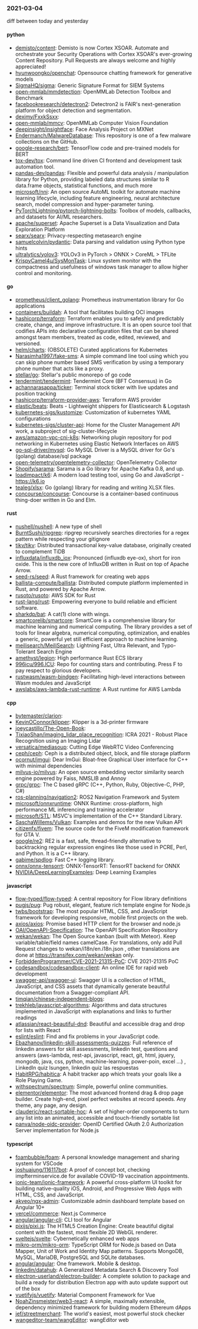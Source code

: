 ### 2021-03-04
diff between today and yesterday

#### python
* [demisto/content](https://github.com/demisto/content): Demisto is now Cortex XSOAR. Automate and orchestrate your Security Operations with Cortex XSOAR's ever-growing Content Repository. Pull Requests are always welcome and highly appreciated!
* [hyunwoongko/openchat](https://github.com/hyunwoongko/openchat): Opensource chatting framework for generative models
* [SigmaHQ/sigma](https://github.com/SigmaHQ/sigma): Generic Signature Format for SIEM Systems
* [open-mmlab/mmdetection](https://github.com/open-mmlab/mmdetection): OpenMMLab Detection Toolbox and Benchmark
* [facebookresearch/detectron2](https://github.com/facebookresearch/detectron2): Detectron2 is FAIR's next-generation platform for object detection and segmentation.
* [deximy/FxxkSsxx](https://github.com/deximy/FxxkSsxx): 
* [open-mmlab/mmcv](https://github.com/open-mmlab/mmcv): OpenMMLab Computer Vision Foundation
* [deepinsight/insightface](https://github.com/deepinsight/insightface): Face Analysis Project on MXNet
* [Endermanch/MalwareDatabase](https://github.com/Endermanch/MalwareDatabase): This repository is one of a few malware collections on the GitHub.
* [google-research/bert](https://github.com/google-research/bert): TensorFlow code and pre-trained models for BERT
* [tox-dev/tox](https://github.com/tox-dev/tox): Command line driven CI frontend and development task automation tool.
* [pandas-dev/pandas](https://github.com/pandas-dev/pandas): Flexible and powerful data analysis / manipulation library for Python, providing labeled data structures similar to R data.frame objects, statistical functions, and much more
* [microsoft/nni](https://github.com/microsoft/nni): An open source AutoML toolkit for automate machine learning lifecycle, including feature engineering, neural architecture search, model compression and hyper-parameter tuning.
* [PyTorchLightning/pytorch-lightning-bolts](https://github.com/PyTorchLightning/pytorch-lightning-bolts): Toolbox of models, callbacks, and datasets for AI/ML researchers.
* [apache/superset](https://github.com/apache/superset): Apache Superset is a Data Visualization and Data Exploration Platform
* [searx/searx](https://github.com/searx/searx): Privacy-respecting metasearch engine
* [samuelcolvin/pydantic](https://github.com/samuelcolvin/pydantic): Data parsing and validation using Python type hints
* [ultralytics/yolov3](https://github.com/ultralytics/yolov3): YOLOv3 in PyTorch > ONNX > CoreML > TFLite
* [KrispyCamel4u/SysMonTask](https://github.com/KrispyCamel4u/SysMonTask): Linux system monitor with the compactness and usefulness of windows task manager to allow higher control and monitoring.

#### go
* [prometheus/client_golang](https://github.com/prometheus/client_golang): Prometheus instrumentation library for Go applications
* [containers/buildah](https://github.com/containers/buildah): A tool that facilitates building OCI images
* [hashicorp/terraform](https://github.com/hashicorp/terraform): Terraform enables you to safely and predictably create, change, and improve infrastructure. It is an open source tool that codifies APIs into declarative configuration files that can be shared amongst team members, treated as code, edited, reviewed, and versioned.
* [helm/charts](https://github.com/helm/charts): (OBSOLETE) Curated applications for Kubernetes
* [Narasimha1997/fake-sms](https://github.com/Narasimha1997/fake-sms): A simple command line tool using which you can skip phone number based SMS verification by using a temporary phone number that acts like a proxy.
* [stellar/go](https://github.com/stellar/go): Stellar's public monorepo of go code
* [tendermint/tendermint](https://github.com/tendermint/tendermint):  Tendermint Core (BFT Consensus) in Go
* [achannarasappa/ticker](https://github.com/achannarasappa/ticker): Terminal stock ticker with live updates and position tracking
* [hashicorp/terraform-provider-aws](https://github.com/hashicorp/terraform-provider-aws): Terraform AWS provider
* [elastic/beats](https://github.com/elastic/beats):  Beats - Lightweight shippers for Elasticsearch & Logstash
* [kubernetes-sigs/kustomize](https://github.com/kubernetes-sigs/kustomize): Customization of kubernetes YAML configurations
* [kubernetes-sigs/cluster-api](https://github.com/kubernetes-sigs/cluster-api): Home for the Cluster Management API work, a subproject of sig-cluster-lifecycle
* [aws/amazon-vpc-cni-k8s](https://github.com/aws/amazon-vpc-cni-k8s): Networking plugin repository for pod networking in Kubernetes using Elastic Network Interfaces on AWS
* [go-sql-driver/mysql](https://github.com/go-sql-driver/mysql): Go MySQL Driver is a MySQL driver for Go's (golang) database/sql package
* [open-telemetry/opentelemetry-collector](https://github.com/open-telemetry/opentelemetry-collector): OpenTelemetry Collector
* [Shopify/sarama](https://github.com/Shopify/sarama): Sarama is a Go library for Apache Kafka 0.8, and up.
* [loadimpact/k6](https://github.com/loadimpact/k6): A modern load testing tool, using Go and JavaScript - https://k6.io
* [tealeg/xlsx](https://github.com/tealeg/xlsx): Go (golang) library for reading and writing XLSX files.
* [concourse/concourse](https://github.com/concourse/concourse): Concourse is a container-based continuous thing-doer written in Go and Elm.

#### rust
* [nushell/nushell](https://github.com/nushell/nushell): A new type of shell
* [BurntSushi/ripgrep](https://github.com/BurntSushi/ripgrep): ripgrep recursively searches directories for a regex pattern while respecting your gitignore
* [tikv/tikv](https://github.com/tikv/tikv): Distributed transactional key-value database, originally created to complement TiDB
* [influxdata/influxdb_iox](https://github.com/influxdata/influxdb_iox): Pronounced (influxdb eye-ox), short for iron oxide. This is the new core of InfluxDB written in Rust on top of Apache Arrow.
* [seed-rs/seed](https://github.com/seed-rs/seed): A Rust framework for creating web apps
* [ballista-compute/ballista](https://github.com/ballista-compute/ballista): Distributed compute platform implemented in Rust, and powered by Apache Arrow.
* [rusoto/rusoto](https://github.com/rusoto/rusoto): AWS SDK for Rust
* [rust-lang/rust](https://github.com/rust-lang/rust): Empowering everyone to build reliable and efficient software.
* [sharkdp/bat](https://github.com/sharkdp/bat): A cat(1) clone with wings.
* [smartcorelib/smartcore](https://github.com/smartcorelib/smartcore): SmartCore is a comprehensive library for machine learning and numerical computing. The library provides a set of tools for linear algebra, numerical computing, optimization, and enables a generic, powerful yet still efficient approach to machine learning.
* [meilisearch/MeiliSearch](https://github.com/meilisearch/MeiliSearch): Lightning Fast, Ultra Relevant, and Typo-Tolerant Search Engine
* [amethyst/legion](https://github.com/amethyst/legion): High performance Rust ECS library
* [996icu/996.ICU](https://github.com/996icu/996.ICU): Repo for counting stars and contributing. Press F to pay respect to glorious developers.
* [rustwasm/wasm-bindgen](https://github.com/rustwasm/wasm-bindgen): Facilitating high-level interactions between Wasm modules and JavaScript
* [awslabs/aws-lambda-rust-runtime](https://github.com/awslabs/aws-lambda-rust-runtime): A Rust runtime for AWS Lambda

#### cpp
* [bytemaster/clarion](https://github.com/bytemaster/clarion): 
* [KevinOConnor/klipper](https://github.com/KevinOConnor/klipper): Klipper is a 3d-printer firmware
* [joeycastillo/The-Open-Book](https://github.com/joeycastillo/The-Open-Book): 
* [TixiaoShan/imaging_lidar_place_recognition](https://github.com/TixiaoShan/imaging_lidar_place_recognition): ICRA 2021 - Robust Place Recognition using an Imaging Lidar
* [versatica/mediasoup](https://github.com/versatica/mediasoup): Cutting Edge WebRTC Video Conferencing
* [ceph/ceph](https://github.com/ceph/ceph): Ceph is a distributed object, block, and file storage platform
* [ocornut/imgui](https://github.com/ocornut/imgui): Dear ImGui: Bloat-free Graphical User interface for C++ with minimal dependencies
* [milvus-io/milvus](https://github.com/milvus-io/milvus): An open source embedding vector similarity search engine powered by Faiss, NMSLIB and Annoy
* [grpc/grpc](https://github.com/grpc/grpc): The C based gRPC (C++, Python, Ruby, Objective-C, PHP, C#)
* [ros-planning/navigation2](https://github.com/ros-planning/navigation2): ROS2 Navigation Framework and System
* [microsoft/onnxruntime](https://github.com/microsoft/onnxruntime): ONNX Runtime: cross-platform, high performance ML inferencing and training accelerator
* [microsoft/STL](https://github.com/microsoft/STL): MSVC's implementation of the C++ Standard Library.
* [SaschaWillems/Vulkan](https://github.com/SaschaWillems/Vulkan): Examples and demos for the new Vulkan API
* [citizenfx/fivem](https://github.com/citizenfx/fivem): The source code for the FiveM modification framework for GTA V.
* [google/re2](https://github.com/google/re2): RE2 is a fast, safe, thread-friendly alternative to backtracking regular expression engines like those used in PCRE, Perl, and Python. It is a C++ library.
* [gabime/spdlog](https://github.com/gabime/spdlog): Fast C++ logging library.
* [onnx/onnx-tensorrt](https://github.com/onnx/onnx-tensorrt): ONNX-TensorRT: TensorRT backend for ONNX
* [NVIDIA/DeepLearningExamples](https://github.com/NVIDIA/DeepLearningExamples): Deep Learning Examples

#### javascript
* [flow-typed/flow-typed](https://github.com/flow-typed/flow-typed): A central repository for Flow library definitions
* [pugjs/pug](https://github.com/pugjs/pug): Pug  robust, elegant, feature rich template engine for Node.js
* [twbs/bootstrap](https://github.com/twbs/bootstrap): The most popular HTML, CSS, and JavaScript framework for developing responsive, mobile first projects on the web.
* [axios/axios](https://github.com/axios/axios): Promise based HTTP client for the browser and node.js
* [OAI/OpenAPI-Specification](https://github.com/OAI/OpenAPI-Specification): The OpenAPI Specification Repository
* [wekan/wekan](https://github.com/wekan/wekan): The Open Source kanban (built with Meteor). Keep variable/table/field names camelCase. For translations, only add Pull Request changes to wekan/i18n/en.i18n.json , other translations are done at https://transifex.com/wekan/wekan only.
* [ForbiddenProgrammer/CVE-2021-21315-PoC](https://github.com/ForbiddenProgrammer/CVE-2021-21315-PoC): CVE 2021-21315 PoC
* [codesandbox/codesandbox-client](https://github.com/codesandbox/codesandbox-client): An online IDE for rapid web development
* [swagger-api/swagger-ui](https://github.com/swagger-api/swagger-ui): Swagger UI is a collection of HTML, JavaScript, and CSS assets that dynamically generate beautiful documentation from a Swagger-compliant API.
* [timqian/chinese-independent-blogs](https://github.com/timqian/chinese-independent-blogs): 
* [trekhleb/javascript-algorithms](https://github.com/trekhleb/javascript-algorithms):  Algorithms and data structures implemented in JavaScript with explanations and links to further readings
* [atlassian/react-beautiful-dnd](https://github.com/atlassian/react-beautiful-dnd): Beautiful and accessible drag and drop for lists with React
* [eslint/eslint](https://github.com/eslint/eslint): Find and fix problems in your JavaScript code.
* [Ebazhanov/linkedin-skill-assessments-quizzes](https://github.com/Ebazhanov/linkedin-skill-assessments-quizzes): Full reference of linkedin answers for skill assessments, linkedin test, questions and answers (aws-lambda, rest-api, javascript, react, git, html, jquery, mongodb, java, css, python, machine-learning, power-poin, excel ...)   , LinkedIn quiz lsungen, linkedin quiz las respuestas
* [HabitRPG/habitica](https://github.com/HabitRPG/habitica): A habit tracker app which treats your goals like a Role Playing Game.
* [withspectrum/spectrum](https://github.com/withspectrum/spectrum): Simple, powerful online communities.
* [elementor/elementor](https://github.com/elementor/elementor): The most advanced frontend drag & drop page builder. Create high-end, pixel perfect websites at record speeds. Any theme, any page, any design.
* [clauderic/react-sortable-hoc](https://github.com/clauderic/react-sortable-hoc): A set of higher-order components to turn any list into an animated, accessible and touch-friendly sortable list
* [panva/node-oidc-provider](https://github.com/panva/node-oidc-provider): OpenID Certified OAuth 2.0 Authorization Server implementation for Node.js

#### typescript
* [foambubble/foam](https://github.com/foambubble/foam): A personal knowledge management and sharing system for VSCode
* [joshuajung/116117bot](https://github.com/joshuajung/116117bot): A proof of concept bot, checking impfterminservice.de for available COVID-19 vaccination appointments.
* [ionic-team/ionic-framework](https://github.com/ionic-team/ionic-framework): A powerful cross-platform UI toolkit for building native-quality iOS, Android, and Progressive Web Apps with HTML, CSS, and JavaScript.
* [akveo/ngx-admin](https://github.com/akveo/ngx-admin): Customizable admin dashboard template based on Angular 10+
* [vercel/commerce](https://github.com/vercel/commerce): Next.js Commerce
* [angular/angular-cli](https://github.com/angular/angular-cli): CLI tool for Angular
* [pixijs/pixi.js](https://github.com/pixijs/pixi.js): The HTML5 Creation Engine: Create beautiful digital content with the fastest, most flexible 2D WebGL renderer.
* [sveltejs/svelte](https://github.com/sveltejs/svelte): Cybernetically enhanced web apps
* [mikro-orm/mikro-orm](https://github.com/mikro-orm/mikro-orm): TypeScript ORM for Node.js based on Data Mapper, Unit of Work and Identity Map patterns. Supports MongoDB, MySQL, MariaDB, PostgreSQL and SQLite databases.
* [angular/angular](https://github.com/angular/angular): One framework. Mobile & desktop.
* [linkedin/datahub](https://github.com/linkedin/datahub): A Generalized Metadata Search & Discovery Tool
* [electron-userland/electron-builder](https://github.com/electron-userland/electron-builder): A complete solution to package and build a ready for distribution Electron app with auto update support out of the box
* [vuetifyjs/vuetify](https://github.com/vuetifyjs/vuetify):  Material Component Framework for Vue
* [NoahZinsmeister/web3-react](https://github.com/NoahZinsmeister/web3-react):  A simple, maximally extensible, dependency minimized framework for building modern Ethereum dApps
* [jef/streetmerchant](https://github.com/jef/streetmerchant):  The world's easiest, most powerful stock checker
* [wangeditor-team/wangEditor](https://github.com/wangeditor-team/wangEditor): wangEditor  web
